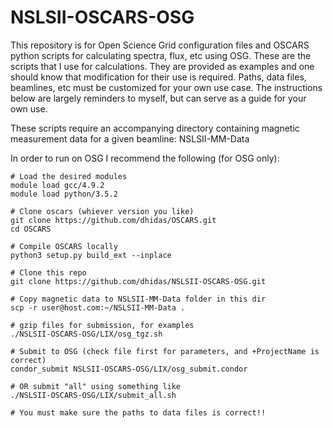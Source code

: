 # NSLSII-OSCARS-OSG

This repository is for Open Science Grid configuration files and OSCARS python scripts for calculating spectra, flux, etc using OSG.  These are the scripts that I use for calculations.  They are provided as examples and one should know that modification for their use is required.  Paths, data files, beamlines, etc must be customized for your own use case.  The instructions below are largely reminders to myself, but can serve as a guide for your own use.

These scripts require an accompanying directory containing magnetic measurement data for a given beamline:
NSLSII-MM-Data

In order to run on OSG I recommend the following (for OSG only):
```
# Load the desired modules
module load gcc/4.9.2
module load python/3.5.2

# Clone oscars (whiever version you like)
git clone https://github.com/dhidas/OSCARS.git
cd OSCARS

# Compile OSCARS locally
python3 setup.py build_ext --inplace

# Clone this repo
git clone https://github.com/dhidas/NSLSII-OSCARS-OSG.git

# Copy magnetic data to NSLSII-MM-Data folder in this dir
scp -r user@host.com:~/NSLSII-MM-Data .

# gzip files for submission, for examples
./NSLSII-OSCARS-OSG/LIX/osg_tgz.sh

# Submit to OSG (check file first for parameters, and +ProjectName is correct)
condor_submit NSLSII-OSCARS-OSG/LIX/osg_submit.condor

# OR submit "all" using something like
./NSLSII-OSCARS-OSG/LIX/submit_all.sh

# You must make sure the paths to data files is correct!!
```

